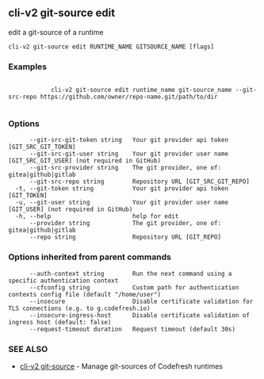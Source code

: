 ## cli-v2 git-source edit

edit a git-source of a runtime

```
cli-v2 git-source edit RUNTIME_NAME GITSOURCE_NAME [flags]
```

### Examples

```

            cli-v2 git-source edit runtime_name git-source_name --git-src-repo https://github.com/owner/repo-name.git/path/to/dir
        
```

### Options

```
      --git-src-git-token string   Your git provider api token [GIT_SRC_GIT_TOKEN]
      --git-src-git-user string    Your git provider user name [GIT_SRC_GIT_USER] (not required in GitHub)
      --git-src-provider string    The git provider, one of: gitea|github|gitlab
      --git-src-repo string        Repository URL [GIT_SRC_GIT_REPO]
  -t, --git-token string           Your git provider api token [GIT_TOKEN]
  -u, --git-user string            Your git provider user name [GIT_USER] (not required in GitHub)
  -h, --help                       help for edit
      --provider string            The git provider, one of: gitea|github|gitlab
      --repo string                Repository URL [GIT_REPO]
```

### Options inherited from parent commands

```
      --auth-context string        Run the next command using a specific authentication context
      --cfconfig string            Custom path for authentication contexts config file (default "/home/user")
      --insecure                   Disable certificate validation for TLS connections (e.g. to g.codefresh.io)
      --insecure-ingress-host      Disable certificate validation of ingress host (default: false)
      --request-timeout duration   Request timeout (default 30s)
```

### SEE ALSO

* [cli-v2 git-source](cli-v2_git-source.md)	 - Manage git-sources of Codefresh runtimes

